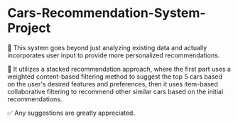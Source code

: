 # Cars-Recommendation-System-Project
🔷 This system goes beyond just analyzing existing data and actually incorporates user input to provide more personalized recommendations.

🔷 It utilizes a stacked recommendation approach, where the first part uses a weighted content-based filtering method to suggest the top 5 cars based on the user's desired features and preferences, then it uses item-based collaborative filtering to recommend other similar cars based on the initial recommendations.

✅ Any suggestions are greatly appreciated.

